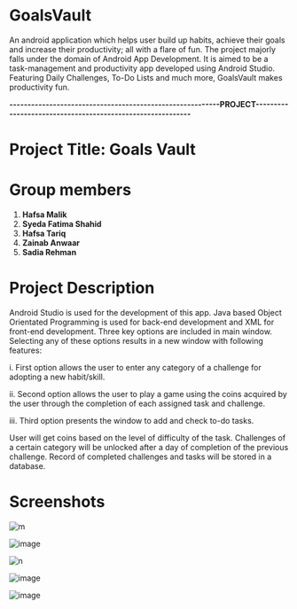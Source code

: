 # GoalsVault

An android application which helps user build up habits, achieve their goals and increase their productivity; all with a flare of fun. The project majorly falls under the domain of Android App Development. It is aimed to be a task-management and productivity app developed using Android Studio. Featuring Daily Challenges, To-Do Lists and much more, GoalsVault makes productivity fun. 

**----------------------------------------------------------PROJECT-----------------------------------------------------------**
 
# **Project Title: Goals Vault**


# **Group members**
  1) **Hafsa Malik**
  2) **Syeda Fatima Shahid**
  3) **Hafsa Tariq**
  4) **Zainab Anwaar**
  5) **Sadia Rehman**


# **Project Description**
Android Studio is used for the development of this app. Java based Object Orientated Programming is used for back-end development and XML for front-end development. Three key options are included in main window. Selecting any of these options results in a new window with following features:

i.	First option allows the user to enter any category of a challenge for adopting a new habit/skill.

ii.	Second option allows the user to play a game using the coins acquired by the user through the completion of each assigned task and challenge. 

iii.	Third option presents the window to add and check to-do tasks.

User will get coins based on the level of difficulty of the task. Challenges of a certain category will be unlocked after a day of completion of the previous challenge. Record of completed challenges and tasks will be stored in a database.


# **Screenshots**
![m](https://user-images.githubusercontent.com/76608263/148930720-3f4cce75-0303-40ab-9743-1869493e77a6.png)

![image](https://user-images.githubusercontent.com/76608263/148929225-8408d292-799b-41d5-adca-ec17729ab737.png)

![n](https://user-images.githubusercontent.com/76608263/148930677-80d0c864-9773-4a36-b18e-e441d82ce3a6.png)

![image](https://user-images.githubusercontent.com/76608263/148930517-ace9ad72-af08-41f1-a977-4a53191e4aa7.png)

![image](https://user-images.githubusercontent.com/76608263/148931674-e169332a-82cc-4eec-a479-727ff7705441.png)




